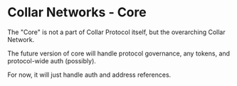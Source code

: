 # Collar Networks - Core

The "Core" is not a part of Collar Protocol itself, but the overarching Collar Network.

The future version of core will handle protocol governance, any tokens, and protocol-wide auth (possibly).

For now, it will just handle auth and address references.